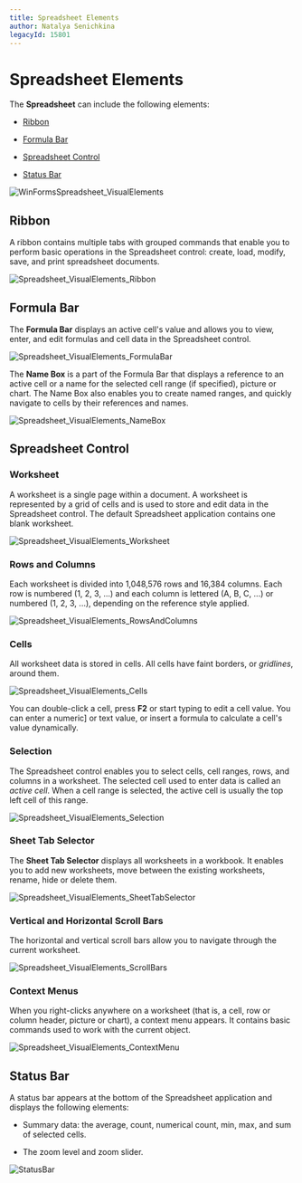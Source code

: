 ```yaml
---
title: Spreadsheet Elements
author: Natalya Senichkina
legacyId: 15801
---
```

# Spreadsheet Elements

The **Spreadsheet** can include the following elements:

* [Ribbon](#ribbon)

* [Formula Bar](#formula-bar)

* [Spreadsheet Control](#spreadsheet-control)

* [Status Bar](#status-bar)

![WinFormsSpreadsheet_VisualElements](../../../images/winforms-spreadsheet-visualelements.png)

## Ribbon

A ribbon contains multiple tabs with grouped commands that enable you to perform basic operations in the Spreadsheet control: create, load, modify, save, and print spreadsheet documents.

![Spreadsheet_VisualElements_Ribbon](../../../images/spreadsheet-visualelements-ribbon.png)

## Formula Bar

The **Formula Bar** displays an active cell's value and allows you to view, enter, and edit formulas and cell data in the Spreadsheet control.

![Spreadsheet_VisualElements_FormulaBar](../../../images/spreadsheet-visualelements-formulabar.png)

The **Name Box** is a part of the Formula Bar that displays a reference to an active cell or a name for the selected cell range (if specified), picture or chart. The Name Box also enables you to create named ranges, and quickly navigate to cells by their references and names.

![Spreadsheet_VisualElements_NameBox](../../../images/spreadsheet-visualelements-namebox.png)

## Spreadsheet Control

### Worksheet

A worksheet is a single page within a document. A worksheet is represented by a grid of cells and is used to store and edit data in the Spreadsheet control. The default Spreadsheet application contains one blank worksheet.

![Spreadsheet_VisualElements_Worksheet](../../../images/spreadsheet-visualelements-worksheet.png)

### Rows and Columns

Each worksheet is divided into 1,048,576 rows and 16,384 columns. Each row is numbered (1, 2, 3, ...) and each column is lettered (A, B, C, ...) or numbered (1, 2, 3, ...), depending on the reference style applied.

![Spreadsheet_VisualElements_RowsAndColumns](../../../images/spreadsheet-visualelements-rowsandcolumns.png)

### Cells

All worksheet data is stored in cells. All cells have faint borders, or _gridlines_, around them.

![Spreadsheet_VisualElements_Cells](../../../images/spreadsheet-visualelements-cells.png)

You can double-click a cell, press **F2** or start typing to edit a cell value. You can enter a numeric] or text value, or insert a formula to calculate a cell's value dynamically.

### Selection

The Spreadsheet control enables you to select cells, cell ranges, rows, and columns in a worksheet. The selected cell used to enter data is called an _active cell_. When a cell range is selected, the active cell is usually the top left cell of this range.

![Spreadsheet_VisualElements_Selection](../../../images/spreadsheet-visualelements-selection.png)

### Sheet Tab Selector

The **Sheet Tab Selector** displays all worksheets in a workbook. It enables you to add new worksheets, move between the existing worksheets, rename, hide or delete them.

![Spreadsheet_VisualElements_SheetTabSelector](../../../images/spreadsheet-visualelements-sheettabselector.png)

### Vertical and Horizontal Scroll Bars

The horizontal and vertical scroll bars allow you to navigate through the current worksheet.

![Spreadsheet_VisualElements_ScrollBars](../../../images/spreadsheet-visualelements-scrollbars.png)

### Context Menus

When you right-clicks anywhere on a worksheet (that is, a cell, row or column header, picture or chart), a context menu appears. It contains basic commands used to work with the current object.

![Spreadsheet_VisualElements_ContextMenu](../../../images/spreadsheet-visualelements-contextmenu.png)

## Status Bar

A status bar appears at the bottom of the Spreadsheet application and displays the following elements:

* Summary data: the average, count, numerical count, min, max, and sum of selected cells.

* The zoom level and zoom slider.

![StatusBar](../../../images/spreadsheet-visualelements-status-bar.png)
